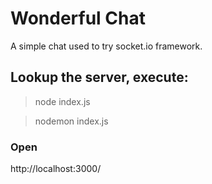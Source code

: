 # Wonderful Chat
A simple chat used to try socket.io framework.

## Lookup the server, execute:
> node index.js

> nodemon index.js

### Open
http://localhost:3000/